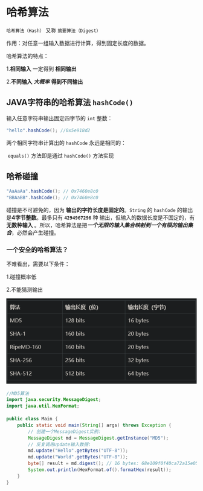 # 哈希算法

`哈希算法（Hash）` 又称 `摘要算法（Digest）` 

作用：对任意一组输入数据进行计算，得到固定长度的数据。  

哈希算法的特点：

1.**相同输入** 一定得到 **相同输出**

2.**不同输入**  ***大概率***   **得到不同输出**

## JAVA字符串的哈希算法 `hashCode()`

输入任意字符串输出固定四字节的  `int` 整数：

```java 
"hello".hashCode(); //0x5e918d2
```

两个相同字符串计算出的 `hashCode` 永远是相同的：

​	`equals()` 方法即是通过 `hashCode()` 方法实现

## 哈希碰撞

```java
"AaAaAa".hashCode(); // 0x7460e8c0
"BBAaBB".hashCode(); // 0x7460e8c0
```

碰撞是不可避免的，因为 **输出的字符长度是固定的**。`String` 的 `hashCode` 的输出是**4字节整数**。最多只有 **`4294967296`** 种 输出，但输入的数据长度是不固定的，有 **无数种输入** 。所以，哈希算法是把***一个无限的输入集合映射到一个有限的输出集合***，必然会产生碰撞。

### 一个安全的哈希算法？

不难看出，需要以下条件：

1.碰撞概率低

2.不能猜测输出



![常见哈希算法](image\常见哈希算法.png "常见哈希算法")

```java
//MD5算法
import java.security.MessageDigest;
import java.util.HexFormat;

public class Main {
    public static void main(String[] args) throws Exception {
        // 创建一个MessageDigest实例:
        MessageDigest md = MessageDigest.getInstance("MD5");
        // 反复调用update输入数据:
        md.update("Hello".getBytes("UTF-8"));
        md.update("World".getBytes("UTF-8"));
        byte[] result = md.digest(); // 16 bytes: 68e109f0f40ca72a15e05cc22786f8e6
        System.out.println(HexFormat.of().formatHex(result));
    }
}
```


